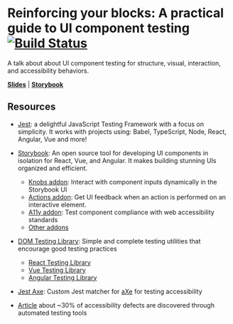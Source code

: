 # Reinforcing your blocks: A practical guide to UI component testing [![Build Status](https://travis-ci.org/diego-codes/ui-component-testing-talk.svg?branch=master)](https://travis-ci.org/diego-codes/ui-component-testing-talk)

A talk about about UI component testing for structure, visual, interaction, and accessibility behaviors. 

[**Slides**](https://diego-codes.github.io/ui-component-testing-talk/) | [**Storybook**](https://diego-codes.github.io/ui-component-testing-talk/storybook/)

## Resources
- [Jest](https://jestjs.io/): a delightful JavaScript Testing Framework with a focus on simplicity. It works with projects using: Babel, TypeScript, Node, React, Angular, Vue and more!

- [Storybook](https://storybook.js.org/): An open source tool for developing UI components in isolation for React, Vue, and Angular. It makes building stunning UIs organized and efficient.
  - [Knobs addon](https://github.com/storybooks/storybook/tree/master/addons/knobs): Interact with component inputs dynamically in the Storybook UI
  - [Actions addon](https://github.com/storybooks/storybook/tree/master/addons/actions): Get UI feedback when an action is performed on an interactive element. 
  - [A11y addon](https://github.com/storybooks/storybook/tree/master/addons/a11y): Test component compliance with web accessibility standards
  - [Other addons](https://storybook.js.org/addons/)

- [DOM Testing Library](https://testing-library.com/): Simple and complete testing utilities that encourage good testing practices
  - [React Testing Library](https://testing-library.com/react)
  - [Vue Testing Library](https://testing-library.com/vue)
  - [Angular Testing Library](https://testing-library.com/angular)

- [Jest Axe](https://github.com/nickcolley/jest-axe): Custom Jest matcher for [aXe](https://github.com/dequelabs/axe-core) for testing accessibility

- [Article](https://accessibility.blog.gov.uk/2017/02/24/what-we-found-when-we-tested-tools-on-the-worlds-least-accessible-webpage/) about ~30% of accessibility defects are discovered through automated testing tools
